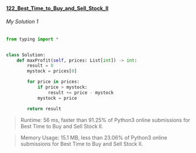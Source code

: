 #### [122_Best_Time_to_Buy_and_Sell_Stock_II](https://leetcode.com/problems/best-time-to-buy-and-sell-stock-ii/)


###### My Solution 1
```python
from typing import *


class Solution:
    def maxProfit(self, prices: List[int]) -> int:
        result = 0
        mystock = prices[0]

        for price in prices:
            if price > mystock:
                result += price - mystock
            mystock = price

        return result
```
> Runtime: 56 ms, faster than 91.25% of Python3 online submissions for Best Time to Buy and Sell Stock II.

> Memory Usage: 15.1 MB, less than 23.06% of Python3 online submissions for Best Time to Buy and Sell Stock II.

